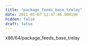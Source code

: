 ```yaml
---
title: "package_feeds_base_trelay"
date: 2021-05-07 12:47:46.904196
hidden: false
draft: false
---
```


x86/64/package_feeds_base_trelay

